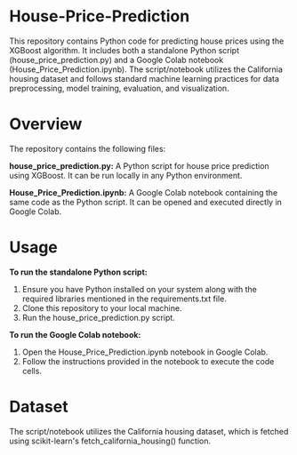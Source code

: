 # House-Price-Prediction
This repository contains Python code for predicting house prices using the XGBoost algorithm. It includes both a standalone Python script (house_price_prediction.py) and a Google Colab notebook (House_Price_Prediction.ipynb). The script/notebook utilizes the California housing dataset and follows standard machine learning practices for data preprocessing, model training, evaluation, and visualization.

# Overview
The repository contains the following files:

**house_price_prediction.py:** A Python script for house price prediction using XGBoost. It can be run locally in any Python environment.

**House_Price_Prediction.ipynb:** A Google Colab notebook containing the same code as the Python script. It can be opened and executed directly in Google Colab.

# Usage

**To run the standalone Python script:**

1. Ensure you have Python installed on your system along with the required libraries mentioned in the requirements.txt file.
2. Clone this repository to your local machine.
3. Run the house_price_prediction.py script.

**To run the Google Colab notebook:**

1. Open the House_Price_Prediction.ipynb notebook in Google Colab.
2. Follow the instructions provided in the notebook to execute the code cells.


# Dataset
The script/notebook utilizes the California housing dataset, which is fetched using scikit-learn's fetch_california_housing() function.
